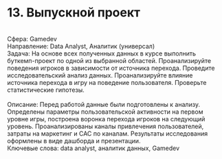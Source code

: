 # 13. Выпускной проект		
<br>Сфера: Gamedev
<br>Направление: Data Analyst, Аналитик (универсал)	
<br>Задача: На основе всех полученных данных в курсе выполнить буткемп-проект по одной из выбранной областей.	Проанализируйте поведения игроков в зависимости от источника перехода.
Проведите исследовательский анализ данных. Проанализируйте влияние источника перехода в игру на поведение пользователя. Проверьте статистические гипотезы.	
<br>Описание: Перед работой данные были подготовлены к анализу. Определены параметры пользовательской активности на первом уровне игры, построена воронка перехода игроков на следующий уровень. Проанализированы каналы привлечения пользователей, затраты на маркетинг и САС по каналам. Результаты исследования оформлены в виде дашборда и презентации.
<br>Ключевые слова: data analyst, аналитик данных, Gamedev

